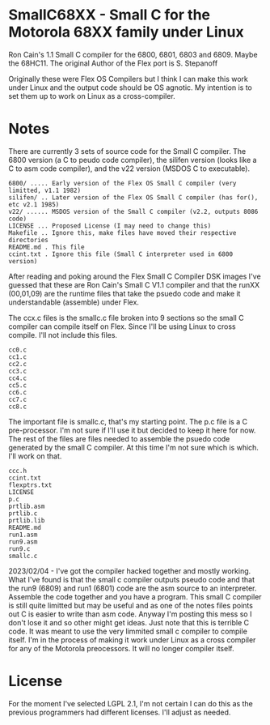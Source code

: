 # SmallC68XX - Small C for the Motorola 68XX family under Linux 

Ron Cain's 1.1 Small C compiler for the 6800, 6801, 6803 and 6809. Maybe the 68HC11. The original Author of the Flex port is S. Stepanoff

Originally these were Flex OS Compilers but I think I can make this work under Linux and the output code should be OS agnotic. My intention is to set them up to work on Linux as a cross-compiler.

# Notes

There are currently 3 sets of source code for the Small C compiler. The 6800 version (a C to peudo code compiler), the silifen version (looks like a C to asm code compiler), and the v22 version (MSDOS C to executable).

```
6800/ ..... Early version of the Flex OS Small C compiler (very limitted, v1.1 1982)
silifen/ .. Later version of the Flex OS Small C compiler (has for(), etc v2.1 1985)
v22/ ...... MSDOS version of the Small C compiler (v2.2, outputs 8086 code)
LICENSE ... Proposed License (I may need to change this)
Makefile .. Ignore this, make files have moved their respective directories
README.md . This file
ccint.txt . Ignore this file (Small C interpreter used in 6800 version)

```
After reading and poking around the Flex Small C Compiler DSK images I've guessed that these are Ron Cain's Small C V1.1 compiler and that the runXX (00,01,09) are the runtime files that take the psuedo code and make it understandable (assemble) under Flex.

The ccx.c files is the smallc.c file broken into 9 sections so the small C compiler can compile itself on Flex. Since I'll be using Linux to cross compile. I'll not include this files.

```
cc0.c
cc1.c
cc2.c
cc3.c
cc4.c
cc5.c
cc6.c
cc7.c
cc8.c
```

The important file is smallc.c, that's my starting point. The p.c file is a C pre-processor. I'm not sure if I'll use it but decided to keep it here for now. The rest of the files are files needed to assemble the psuedo code generated by the small C compiler. At this time I'm not sure which is which. I'll work on that.

```
ccc.h
ccint.txt
flexptrs.txt
LICENSE
p.c
prtlib.asm
prtlib.c
prtlib.lib
README.md
run1.asm
run9.asm
run9.c
smallc.c
```

2023/02/04 - I've got the compiler hacked together and mostly working. What I've found is that the small c compiler outputs pseudo code and that the run9 (6809) and run1 (6801) code are the asm source to an interpreter. Assemble the code together and you have a program. This small C compiler is still quite limitted but may be useful and as one of the notes files points out C is easier to write than asm code. Anyway I'm posting this mess so I don't lose it and so other might get ideas. Just note that this is terrible C code. It was meant to use the very limmited small c compiler to compile itself. I'm in the process of making it work under Linux as a cross compiler for any of the Motorola preocessors. It will no longer compiler itself.

# License

For the moment I've selected LGPL 2.1, I'm not certain I can do this as the previous programmers had different licenses. I'll adjust as needed.
